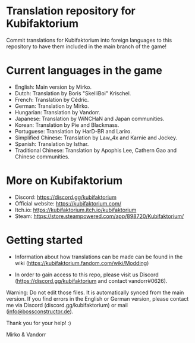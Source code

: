 # Translation repository for Kubifaktorium
Commit translations for Kubifaktorium into foreign languages to this repository to have them included in the main branch of the game!


# Current languages in the game
 * English: Main version by Mirko.
 * Dutch: Translation by Boris "SkelliBoi" Krischel.
 * French: Translation by Cédric.
 * German: Translation by Mirko.
 * Hungarian: Translation by Vandorr.
 * Japanese: Translation by WiNCHaN and Japan communities.
 * Korean: Translation by Pie and Blackmass.
 * Portuguese: Translation by HarD-BR and Lariro.
 * Simplified Chinese: Translation by Law_4x and Karnie and Jockey.
 * Spanish: Translation by Isthar.
 * Traditional Chinese: Translation by Apophis Lee, Cathern Gao and Chinese communities.



# More on Kubifaktorium
 * Discord: https://discord.gg/kubifaktorium
 * Official website: https://kubifaktorium.com/
 * Itch.io: https://kubifaktorium.itch.io/kubifaktorium
 * Steam: https://store.steampowered.com/app/898720/Kubifaktorium/


# Getting started
* Information about how translations can be made can be found in the wiki (https://kubifaktorium.fandom.com/wiki/Modding)

* In order to gain access to this repo, please visit us Discord (https://discord.gg/kubifaktorium and contact vandorr#0626).

Warning: Do not edit those files. It is automatically synced from the main version. If you find errors in the English or German version, please contact me via Discord (discord.gg/kubifaktorium) or mail (info@bossconstructor.de).

Thank you for your help! :)

 Mirko & Vandorr
